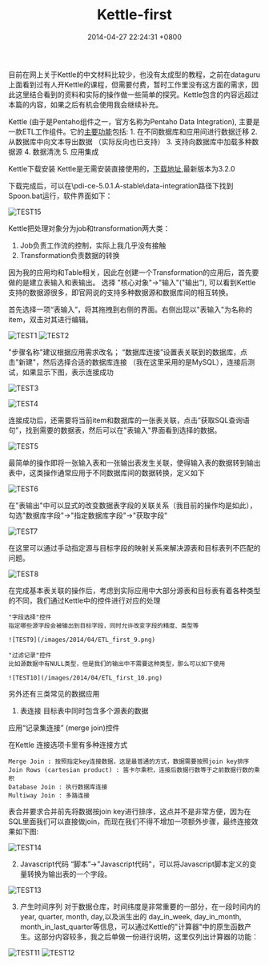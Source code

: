 ﻿---
layout: post
title: "Kettle-first"
date: 2014-04-27 22:24:31 +0800
comments: true
categories: [Kettle,数据仓库]
---

目前在网上关于Kettle的中文材料比较少，也没有太成型的教程，之前在dataguru上面看到过有人开Kettle的课程，但需要付费，暂时工作里没有这方面的需求，因此这里结合看到的资料和实际的操作做一些简单的探究。Kettle包含的内容远超过本篇的内容，如果之后有机会使用我会继续补充。

Kettle (由于是Pentaho组件之一，官方名称为Pentaho Data Integration), 主要是一款ETL工作组件。它的[主要功能](http://wiki.pentaho.com/display/EAI/Pentaho+Data+Integration+%28Kettle%29+Tutorial)包括:
    1. 在不同数据库和应用间进行数据迁移
    2. 从数据库中向文本导出数据 （实际反向也已支持）
    3. 支持向数据库中加载多种数据源
    4. 数据清洗
    5. 应用集成

Kettle下载安装
Kettle是无需安装直接使用的，[下载地址](http://sourceforge.net/projects/pentaho/files/Data%20Integration/3.2.0-stable/),最新版本为3.2.0

下载完成后，可以在\pdi-ce-5.0.1.A-stable\data-integration路径下找到Spoon.bat运行，软件界面如下：

![TEST15](/images/2014/04/ETL_first_15.png)

Kettle把处理对象分为job和transformation两大类：
   
   1. Job负责工作流的控制，实际上我几乎没有接触
   2. Transformation负责数据的转换

因为我的应用均和Table相关，因此在创建一个Transformation的应用后，首先要做的是建立表输入和表输出。
选择 "核心对象"->"输入"("输出"), 可以看到Kettle支持的数据源很多，即官网说的支持多种数据源和数据库间的相互转换。

首先选择一项“表输入”，将其拖拽到右侧的界面。右侧出现以"表输入"为名称的item，双击对其进行编辑。

![TEST1](/images/2014/04/ETL_first_1.png)
![TEST2](/images/2014/04/ETL_first_2.png)

"步骤名称"建议根据应用需求改名；
“数据库连接”设置表关联到的数据库，点击"新建"，然后选择合适的数据库连接 （我在这里采用的是MySQL），连接后测试，如果显示下图，表示连接成功

![TEST3](/images/2014/04/ETL_first_3.png)

![TEST4](/images/2014/04/ETL_first_4.png)

连接成功后，还需要将当前item和数据库的一张表关联，点击“获取SQL查询语句”，找到需要的数据表，然后可以在"表输入"界面看到选择的数据。

![TEST5](/images/2014/04/ETL_first_5.png)

最简单的操作即将一张输入表和一张输出表发生关联，使得输入表的数据转到输出表中，这类操作通常应用于不同数据库间的数据转换，定义如下

![TEST6](/images/2014/04/ETL_first_6.png)

在"表输出"中可以显式的改变数据表字段的关联关系（我目前的操作均是如此），勾选"数据库字段"->"指定数据库字段"->"获取字段"

![TEST7](/images/2014/04/ETL_first_7.png)

在这里可以通过手动指定源与目标字段的映射关系来解决源表和目标表列不匹配的问题。

![TEST8](/images/2014/04/ETL_first_8.png)

在完成基本表关联的操作后，考虑到实际应用中大部分源表和目标表有着各种类型的不同，我们通过Kettle中的控件进行对应的处理

    "字段选择"控件
    指定哪些源字段会被输出到目标字段，同时允许改变字段的精度、类型等
    
	![TEST9](/images/2014/04/ETL_first_9.png)
	
    "过滤记录"控件
    比如源数据中有NULL类型，但是我们的输出中不需要这种类型，那么可以如下使用
	
	![TEST10](/images/2014/04/ETL_first_10.png)
	
另外还有三类常见的数据应用

1.  表连接
目标表中同时包含多个源表的数据

应用“记录集连接” (merge join)控件

在Kettle 连接选项卡里有多种连接方式

    Merge Join : 按照指定key连接数据，这是最普通的方式，数据需要按照join key排序
    Join Rows (cartesian product) : 笛卡尔乘积，连接后数据行数等于之前数据行数的乘积
    Database Join : 执行数据库连接
    Multiway Join : 多路连接
          
表合并要求合并前先将数据按join key进行排序，这点并不是非常方便，因为在SQL里面我们可以直接做join，而现在我们不得不增加一项额外步骤，最终连接效果如下图:

![TEST14](/images/2014/04/ETL_first_14.png)

2.  Javascript代码
“脚本”->"Javascript代码"，可以将Javascript脚本定义的变量转换为输出表的一个字段。

![TEST13](/images/2014/04/ETL_first_13.png)

3.  产生时间序列
对于数据仓库，时间纬度是非常重要的一部分，在一段时间内的year, quarter, month, day,以及派生出的 day_in_week, day_in_month, month_in_last_quarter等信息，可以通过Kettle的"计算器"中的原生函数产生。这部分内容较多，我之后单做一份进行说明，这里仅列出计算器的功能：

![TEST11](/images/2014/04/ETL_first_11.png)
![TEST12](/images/2014/04/ETL_first_12.png)